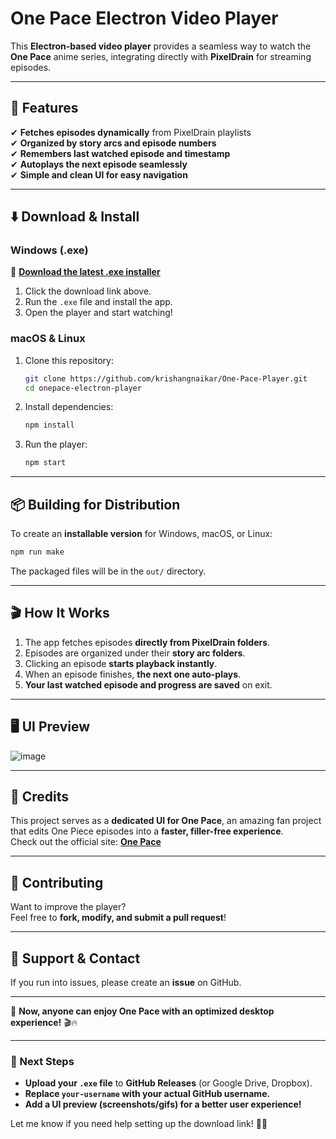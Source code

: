 # **One Pace Electron Video Player**
This **Electron-based video player** provides a seamless way to watch the **One Pace** anime series, integrating directly with **PixelDrain** for streaming episodes.

---

## **📌 Features**
✔ **Fetches episodes dynamically** from PixelDrain playlists  
✔ **Organized by story arcs and episode numbers**  
✔ **Remembers last watched episode and timestamp**  
✔ **Autoplays the next episode seamlessly**  
✔ **Simple and clean UI for easy navigation**  

---

## **⬇️ Download & Install**
### **Windows (.exe)**
🚀 **[Download the latest .exe installer](https://drive.google.com/file/d/1dhL0Ge_U7X37m30RzLwighSa0Ezl3TAh/view?usp=sharing)**  

1. Click the download link above.
2. Run the `.exe` file and install the app.
3. Open the player and start watching!

### **macOS & Linux**
1. Clone this repository:
   ```sh
   git clone https://github.com/krishangnaikar/One-Pace-Player.git
   cd onepace-electron-player
   ```
2. Install dependencies:
   ```sh
   npm install
   ```
3. Run the player:
   ```sh
   npm start
   ```

---

## **📦 Building for Distribution**
To create an **installable version** for Windows, macOS, or Linux:
```sh
npm run make
```
The packaged files will be in the `out/` directory.

---

## **🎬 How It Works**
1. The app fetches episodes **directly from PixelDrain folders**.
2. Episodes are organized under their **story arc folders**.
3. Clicking an episode **starts playback instantly**.
4. When an episode finishes, **the next one auto-plays**.
5. **Your last watched episode and progress are saved** on exit.

---

## **🖥️ UI Preview**
![image](https://github.com/user-attachments/assets/05e88adf-0b2b-403a-87e3-c75e7e826db1)


---

## **📜 Credits**
This project serves as a **dedicated UI for One Pace**, an amazing fan project that edits One Piece episodes into a **faster, filler-free experience**.  
Check out the official site: **[One Pace](https://onepace.net/en/watch)**  

---

## **🔧 Contributing**
Want to improve the player?  
Feel free to **fork, modify, and submit a pull request**!

---

## **📩 Support & Contact**
If you run into issues, please create an **issue** on GitHub.  

---

🚀 **Now, anyone can enjoy One Pace with an optimized desktop experience!** 🎬🔥

---

### **🔹 Next Steps**
- **Upload your `.exe` file** to **GitHub Releases** (or Google Drive, Dropbox).
- **Replace `your-username` with your actual GitHub username.**
- **Add a UI preview (screenshots/gifs) for a better user experience!**  

Let me know if you need help setting up the download link! 🚀🔥
